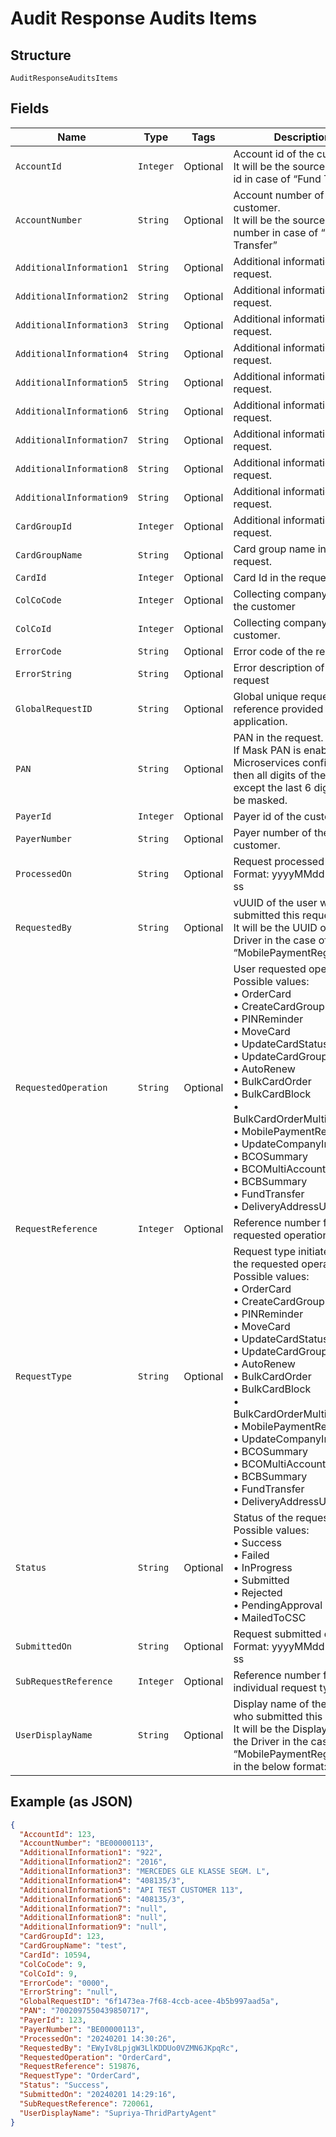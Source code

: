 
# Audit Response Audits Items

## Structure

`AuditResponseAuditsItems`

## Fields

| Name | Type | Tags | Description | Getter | Setter |
|  --- | --- | --- | --- | --- | --- |
| `AccountId` | `Integer` | Optional | Account id of the customer.<br>It will be the source account id in case of “Fund Transfer | Integer getAccountId() | setAccountId(Integer accountId) |
| `AccountNumber` | `String` | Optional | Account number of the customer.<br>It will be the source account number in case of “Fund Transfer” | String getAccountNumber() | setAccountNumber(String accountNumber) |
| `AdditionalInformation1` | `String` | Optional | Additional information in the request. | String getAdditionalInformation1() | setAdditionalInformation1(String additionalInformation1) |
| `AdditionalInformation2` | `String` | Optional | Additional information in the request. | String getAdditionalInformation2() | setAdditionalInformation2(String additionalInformation2) |
| `AdditionalInformation3` | `String` | Optional | Additional information in the request. | String getAdditionalInformation3() | setAdditionalInformation3(String additionalInformation3) |
| `AdditionalInformation4` | `String` | Optional | Additional information in the request. | String getAdditionalInformation4() | setAdditionalInformation4(String additionalInformation4) |
| `AdditionalInformation5` | `String` | Optional | Additional information in the request. | String getAdditionalInformation5() | setAdditionalInformation5(String additionalInformation5) |
| `AdditionalInformation6` | `String` | Optional | Additional information in the request. | String getAdditionalInformation6() | setAdditionalInformation6(String additionalInformation6) |
| `AdditionalInformation7` | `String` | Optional | Additional information in the request. | String getAdditionalInformation7() | setAdditionalInformation7(String additionalInformation7) |
| `AdditionalInformation8` | `String` | Optional | Additional information in the request. | String getAdditionalInformation8() | setAdditionalInformation8(String additionalInformation8) |
| `AdditionalInformation9` | `String` | Optional | Additional information in the request. | String getAdditionalInformation9() | setAdditionalInformation9(String additionalInformation9) |
| `CardGroupId` | `Integer` | Optional | Additional information in the request. | Integer getCardGroupId() | setCardGroupId(Integer cardGroupId) |
| `CardGroupName` | `String` | Optional | Card group name in the request. | String getCardGroupName() | setCardGroupName(String cardGroupName) |
| `CardId` | `Integer` | Optional | Card Id in the request | Integer getCardId() | setCardId(Integer cardId) |
| `ColCoCode` | `Integer` | Optional | Collecting company code of the customer | Integer getColCoCode() | setColCoCode(Integer colCoCode) |
| `ColCoId` | `Integer` | Optional | Collecting company id of the customer. | Integer getColCoId() | setColCoId(Integer colCoId) |
| `ErrorCode` | `String` | Optional | Error code of the request | String getErrorCode() | setErrorCode(String errorCode) |
| `ErrorString` | `String` | Optional | Error description of the request | String getErrorString() | setErrorString(String errorString) |
| `GlobalRequestID` | `String` | Optional | Global unique request reference provided by client application. | String getGlobalRequestID() | setGlobalRequestID(String globalRequestID) |
| `PAN` | `String` | Optional | PAN in the request.<br>If Mask PAN is enabled at Microservices configuration then all digits of the PAN, except the last 6 digits, will be masked. | String getPAN() | setPAN(String pAN) |
| `PayerId` | `Integer` | Optional | Payer id of the customer. | Integer getPayerId() | setPayerId(Integer payerId) |
| `PayerNumber` | `String` | Optional | Payer number of the customer. | String getPayerNumber() | setPayerNumber(String payerNumber) |
| `ProcessedOn` | `String` | Optional | Request processed date.<br>Format: yyyyMMdd HH:mm: ss | String getProcessedOn() | setProcessedOn(String processedOn) |
| `RequestedBy` | `String` | Optional | vUUID of the user who submitted this request.<br>It will be the UUID of the Driver in the case of “MobilePaymentRegistration” | String getRequestedBy() | setRequestedBy(String requestedBy) |
| `RequestedOperation` | `String` | Optional | User requested operation.<br>Possible values:<br>•    OrderCard<br>•    CreateCardGroup<br>•    PINReminder<br>•    MoveCard<br>•    UpdateCardStatus<br>•    UpdateCardGroup<br>•    AutoRenew<br>•    BulkCardOrder<br>•    BulkCardBlock<br>•    BulkCardOrderMultiAccount<br>•    MobilePaymentRegistration<br>•    UpdateCompanyInfo<br>•    BCOSummary<br>•    BCOMultiAccountSummary<br>•    BCBSummary<br>•    FundTransfer<br>•    DeliveryAddressUpdate | String getRequestedOperation() | setRequestedOperation(String requestedOperation) |
| `RequestReference` | `Integer` | Optional | Reference number for the requested operation. | Integer getRequestReference() | setRequestReference(Integer requestReference) |
| `RequestType` | `String` | Optional | Request type initiated under the requested operation.<br>Possible values:<br>•    OrderCard<br>•    CreateCardGroup<br>•    PINReminder<br>•    MoveCard<br>•    UpdateCardStatus<br>•    UpdateCardGroup<br>•    AutoRenew<br>•    BulkCardOrder<br>•    BulkCardBlock<br>•    BulkCardOrderMultiAccount<br>•    MobilePaymentRegistration<br>•    UpdateCompanyInfo<br>•    BCOSummary<br>•    BCOMultiAccountSummary<br>•    BCBSummary<br>•    FundTransfer<br>•    DeliveryAddressUpdate | String getRequestType() | setRequestType(String requestType) |
| `Status` | `String` | Optional | Status of the request.<br>Possible values:<br>•    Success<br>•    Failed<br>•    InProgress<br>•    Submitted<br>•    Rejected<br>•    PendingApproval<br>•    MailedToCSC | String getStatus() | setStatus(String status) |
| `SubmittedOn` | `String` | Optional | Request submitted date.<br>Format: yyyyMMdd HH:mm: ss | String getSubmittedOn() | setSubmittedOn(String submittedOn) |
| `SubRequestReference` | `Integer` | Optional | Reference number for the individual request type. | Integer getSubRequestReference() | setSubRequestReference(Integer subRequestReference) |
| `UserDisplayName` | `String` | Optional | Display name of the user who submitted this request.<br>It will be the Display Name of the Driver in the case of “MobilePaymentRegistration” in the below format: | String getUserDisplayName() | setUserDisplayName(String userDisplayName) |

## Example (as JSON)

```json
{
  "AccountId": 123,
  "AccountNumber": "BE00000113",
  "AdditionalInformation1": "922",
  "AdditionalInformation2": "2016",
  "AdditionalInformation3": "MERCEDES GLE KLASSE SEGM. L",
  "AdditionalInformation4": "408135/3",
  "AdditionalInformation5": "API TEST CUSTOMER 113",
  "AdditionalInformation6": "408135/3",
  "AdditionalInformation7": "null",
  "AdditionalInformation8": "null",
  "AdditionalInformation9": "null",
  "CardGroupId": 123,
  "CardGroupName": "test",
  "CardId": 10594,
  "ColCoCode": 9,
  "ColCoId": 9,
  "ErrorCode": "0000",
  "ErrorString": "null",
  "GlobalRequestID": "6f1473ea-7f68-4ccb-acee-4b5b997aad5a",
  "PAN": "7002097550439850717",
  "PayerId": 123,
  "PayerNumber": "BE00000113",
  "ProcessedOn": "20240201 14:30:26",
  "RequestedBy": "EWyIv8LpjgW3LlKDDUo0VZMN6JKpqRc",
  "RequestedOperation": "OrderCard",
  "RequestReference": 519876,
  "RequestType": "OrderCard",
  "Status": "Success",
  "SubmittedOn": "20240201 14:29:16",
  "SubRequestReference": 720061,
  "UserDisplayName": "Supriya-ThridPartyAgent"
}
```

